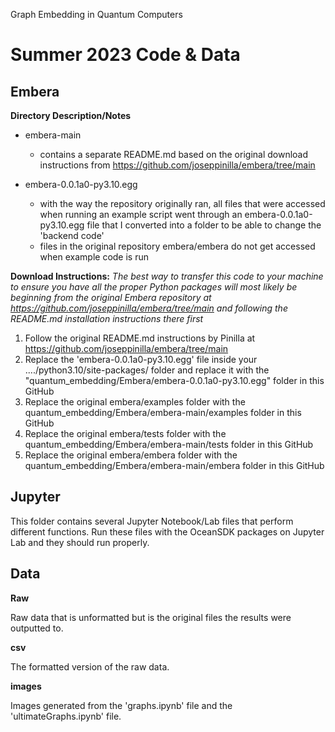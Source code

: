 Graph Embedding in Quantum Computers

Summer 2023 Code & Data
========================

Embera
------

**Directory Description/Notes**
* embera-main
	- contains a separate README.md based on the original download instructions from https://github.com/joseppinilla/embera/tree/main

* embera-0.0.1a0-py3.10.egg
	- with the way the repository originally ran, all files that were accessed when running an example script went through an embera-0.0.1a0-py3.10.egg file that I converted into a folder to be able to change the 'backend code'
	- files in the original repository embera/embera do not get accessed when example code is run

**Download Instructions:**
*The best way to transfer this code to your machine to ensure you have all the proper Python packages will most likely be beginning from the original Embera repository at https://github.com/joseppinilla/embera/tree/main and following the README.md installation instructions there first*

1. Follow the original README.md instructions by Pinilla at https://github.com/joseppinilla/embera/tree/main 
2. Replace the 'embera-0.0.1a0-py3.10.egg' file inside your ..../python3.10/site-packages/ folder and replace it with the "quantum_embedding/Embera/embera-0.0.1a0-py3.10.egg" folder in this GitHub
3. Replace the original embera/examples folder with the quantum_embedding/Embera/embera-main/examples folder in this GitHub
4. Replace the original embera/tests folder with the quantum_embedding/Embera/embera-main/tests folder in this GitHub
5. Replace the original embera/embera folder with the quantum_embedding/Embera/embera-main/embera folder in this GitHub

Jupyter
------
This folder contains several Jupyter Notebook/Lab files that perform different functions. Run these files with the OceanSDK packages on Jupyter Lab and they should run properly.

Data
------
**Raw**

Raw data that is unformatted but is the original files the results were outputted to.

**csv**

The formatted version of the raw data.

**images**

Images generated from the 'graphs.ipynb' file and the 'ultimateGraphs.ipynb' file.



